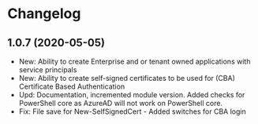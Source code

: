 ﻿# Changelog
## 1.0.7 (2020-05-05)
 - New: Ability to create Enterprise and or tenant owned applications with service principals
 - New: Ability to create self-signed certificates to be used for (CBA) Certificate Based Authentication
 - Upd: Documentation, incremented module version. Added checks for PowerShell core as AzureAD will not work on PowerShell core.
 - Fix: File save for New-SelfSignedCert - Added switches for CBA login